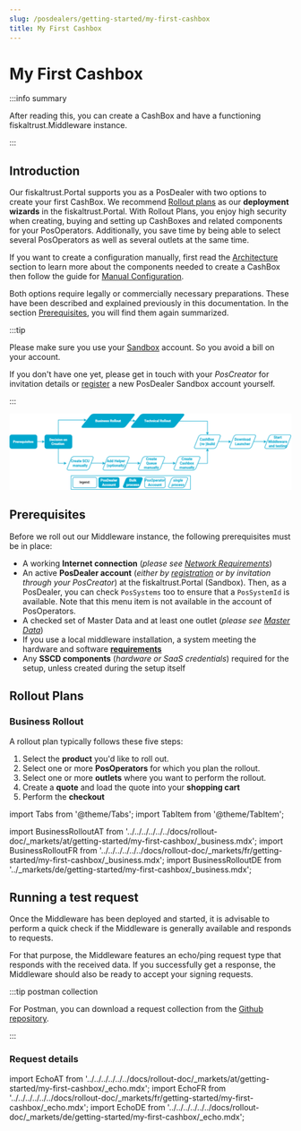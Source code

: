 ```yaml
---
slug: /posdealers/getting-started/my-first-cashbox
title: My First Cashbox
---
```

# My First Cashbox

:::info summary

After reading this, you can create a CashBox and have a functioning fiskaltrust.Middleware instance.

:::

## Introduction

Our fiskaltrust.Portal supports you as a PosDealer with two options to create your first CashBox.
We recommend [Rollout plans](#business-rollout) as our **deployment wizards** in the fiskaltrust.Portal. With Rollout Plans, you enjoy high security when creating, buying and setting up CashBoxes and related components for your PosOperators. Additionally, you save time by being able to select several PosOperators as well as several outlets at the same time.

If you want to create a configuration manually, first read the [Architecture](../business-basics/architecture.md) section to learn more about the components needed to create a CashBox then follow the guide for [Manual Configuration](../technical-operations/middleware/manual-configuration.md).

Both options require legally or commercially necessary preparations. These have been described and explained previously in this documentation. In the section [Prerequisites](#prerequisites), you will find them again summarized.

:::tip

Please make sure you use your [Sandbox](sandbox.md) account. So you avoid a bill on your account.

If you don't have one yet, please get in touch with your *PosCreator* for invitation details or [register](registration.md) a new PosDealer Sandbox account yourself.

:::

![preview](./images/first-CashBox-flow.png "My first CashBox")

## Prerequisites

Before we roll out our Middleware instance, the following prerequisites must be in place:

* A working **Internet connection** (_please see [Network Requirements](../technical-operations/middleware/network-requirements.md)_)
* An active **PosDealer account** (*either by [registration](registration.md) or by invitation through your PosCreator*) at the fiskaltrust.Portal (Sandbox). Then, as a PosDealer, you can check `PosSystems` too to ensure that a `PosSystemId` is available. Note that this menu item is not available in the account of PosOperators.
* A checked set of Master Data and at least one outlet (_please see [Master Data](../getting-started/operator-onboarding/master-data.md)_)
* If you use a local middleware installation, a system meeting the hardware and software **[requirements](../technical-operations/middleware/supported-environments.md)**
* Any **SSCD components** (*hardware or SaaS credentials*) required for the setup, unless created during the setup itself

## Rollout Plans

### Business Rollout

A rollout plan typically follows these five steps:

1. Select the **product** you'd like to roll out.
2. Select one or more **PosOperators** for which you plan the rollout.
3. Select one or more **outlets** where you want to perform the rollout.
4. Create a **quote** and load the quote into your **shopping cart**
5. Perform the **checkout**

import Tabs from '@theme/Tabs';
import TabItem from '@theme/TabItem';

import BusinessRolloutAT from '../../../../../../docs/rollout-doc/_markets/at/getting-started/my-first-cashbox/_business.mdx';
import BusinessRolloutFR from '../../../../../../docs/rollout-doc/_markets/fr/getting-started/my-first-cashbox/_business.mdx';
import BusinessRolloutDE from '../_markets/de/getting-started/my-first-cashbox/_business.mdx';

<Tabs groupId="market">

  <TabItem value="AT" label="Austria">
    <BusinessRolloutAT />
  </TabItem>

  <TabItem value="FR" label="France">
    <BusinessRolloutFR />
  </TabItem>

  <TabItem value="DE" label="Germany">
    <BusinessRolloutDE />
  </TabItem>

</Tabs>

## Running a test request

Once the Middleware has been deployed and started, it is advisable to perform a quick check if the Middleware is generally available and responds to requests.

For that purpose, the Middleware features an echo/ping request type that responds with the received data. If you successfully get a response, the Middleware should also be ready to accept your signing requests.

:::tip postman collection

For Postman, you can download a request collection from the [Github repository](https://github.com/fiskaltrust/middleware-demo-postman).

:::

### Request details

import EchoAT from '../../../../../../docs/rollout-doc/_markets/at/getting-started/my-first-cashbox/_echo.mdx';
import EchoFR from '../../../../../../docs/rollout-doc/_markets/fr/getting-started/my-first-cashbox/_echo.mdx';
import EchoDE from '../../../../../../docs/rollout-doc/_markets/de/getting-started/my-first-cashbox/_echo.mdx';

<Tabs groupId="market">

  <TabItem value="AT" label="Austria">
    <EchoAT />
  </TabItem>

  <TabItem value="FR" label="France">
    <EchoFR />
  </TabItem>

  <TabItem value="DE" label="Germany">
    <EchoDE />
  </TabItem>

</Tabs>

